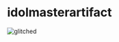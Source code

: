 # idolmasterartifact

![glitched](https://user-images.githubusercontent.com/9780/54860201-4619c480-4d5a-11e9-9ade-96490fa14500.jpg)
